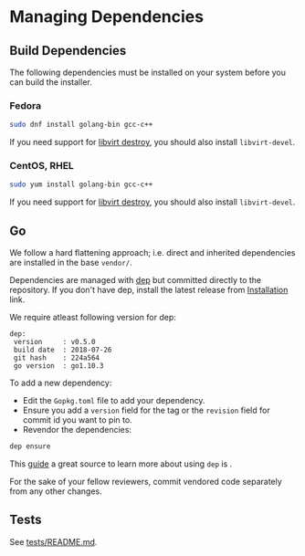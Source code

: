 # Managing Dependencies

## Build Dependencies

The following dependencies must be installed on your system before you can build the installer.

### Fedora

```sh
sudo dnf install golang-bin gcc-c++
```

If you need support for [libvirt destroy](libvirt-howto.md#cleanup), you should also install `libvirt-devel`.

### CentOS, RHEL

```sh
sudo yum install golang-bin gcc-c++
```

If you need support for [libvirt destroy](libvirt-howto.md#cleanup), you should also install `libvirt-devel`.

## Go

We follow a hard flattening approach; i.e. direct and inherited dependencies are installed in the base `vendor/`.

Dependencies are managed with [dep](https://golang.github.io/dep/) but committed directly to the repository. If you don't have dep, install the latest release from [Installation](https://golang.github.io/dep/docs/installation.html) link.

We require atleast following version for dep:

```
dep:
 version     : v0.5.0
 build date  : 2018-07-26
 git hash    : 224a564
 go version  : go1.10.3
```

To add a new dependency:

- Edit the `Gopkg.toml` file to add your dependency.
- Ensure you add a `version` field for the tag or the `revision` field for commit id you want to pin to.
- Revendor the dependencies:

```sh
dep ensure
```

This [guide](https://golang.github.io/dep/docs/daily-dep.html) a great source to learn more about using `dep` is .

For the sake of your fellow reviewers, commit vendored code separately from any other changes.

## Tests

See [tests/README.md](../../tests/README.md).
